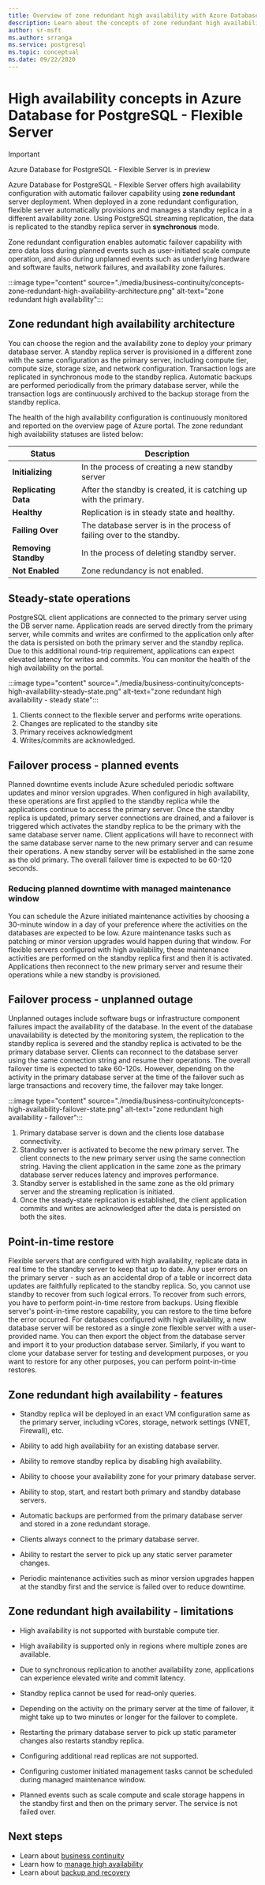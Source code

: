 ```yaml
---
title: Overview of zone redundant high availability with Azure Database for PostgreSQL - Flexible Server (Preview)
description: Learn about the concepts of zone redundant high availability with Azure Database for PostgreSQL - Flexible Server
author: sr-msft
ms.author: srranga
ms.service: postgresql
ms.topic: conceptual
ms.date: 09/22/2020
---
```


# High availability concepts in Azure Database for PostgreSQL - Flexible Server

> [!IMPORTANT]
> Azure Database for PostgreSQL - Flexible Server is in preview

Azure Database for PostgreSQL - Flexible Server offers high availability configuration with automatic failover capability using **zone redundant** server deployment. When deployed in a zone redundant configuration, flexible server automatically provisions and manages a standby replica in a different availability zone. Using PostgreSQL streaming replication, the data is replicated to the standby replica server in **synchronous** mode. 

Zone redundant configuration enables automatic failover capability with zero data loss during planned events such as user-initiated scale compute operation, and also during unplanned events such as underlying hardware and software faults, network failures, and availability zone failures. 

:::image type="content" source="./media/business-continuity/concepts-zone-redundant-high-availability-architecture.png" alt-text="zone redundant high availability"::: 

## Zone redundant high availability architecture

You can choose the region and the availability zone to deploy your primary database server. A standby replica server is provisioned in a different zone with the same configuration as the primary server, including compute tier, compute size, storage size, and network configuration. Transaction logs are replicated in synchronous mode to the standby replica. Automatic backups are performed periodically from the primary database server, while the transaction logs are continuously archived to the backup storage from the standby replica. 

The health of the high availability configuration is continuously monitored and reported on the overview page of Azure portal. The zone redundant high availability statuses are listed below:

| **Status** | **Description** |
| ------- | ------ |
| <b> Initializing | In the process of creating a new standby server |
| <b> Replicating Data | After the standby is created, it is catching up with the primary. |
| <b> Healthy | Replication is in steady state and healthy. |
| <b> Failing Over | The database server is in the process of failing over to the standby. |
| <b> Removing Standby | In the process of deleting standby server. | 
| <b> Not Enabled | Zone redundancy is not enabled.  |

## Steady-state operations

PostgreSQL client applications are connected to the primary server using the DB server name. Application reads are served directly from the primary server, while commits and writes are confirmed to the application only after the data is persisted on both the primary server and the standby replica. Due to this additional round-trip requirement, applications can expect elevated latency for writes and commits. You can monitor the health of the high availability on the portal.

:::image type="content" source="./media/business-continuity/concepts-high-availability-steady-state.png" alt-text="zone redundant high availability - steady state"::: 

1. Clients connect to the flexible server and performs write operations.
2. Changes are replicated to the standby site
3. Primary receives acknowledgment  
4. Writes/commits are acknowledged.

## Failover process - planned events

Planned downtime events include Azure scheduled periodic software updates and minor version upgrades. When configured in high availability, these operations are first applied to the standby replica while the applications continue to access the primary server. Once the standby replica is updated, primary server connections are drained, and a failover is triggered which activates the standby replica to be the primary with the same database server name. Client applications will have to reconnect with the same database server name to the new primary server and can resume their operations. A new standby server will be established in the same zone as the old primary. The overall failover time is expected to be 60-120 seconds. 

### Reducing planned downtime with managed maintenance window

 You can schedule the Azure initiated maintenance activities by choosing a 30-minute window in a day of your preference where the activities on the databases are expected to be low. Azure maintenance tasks such as patching or minor version upgrades would happen during that window.  For flexible servers configured with high availability, these maintenance activities are performed on the standby replica first and then it is activated. Applications then reconnect to the new primary server and resume their operations while a new standby is provisioned.

## Failover process - unplanned outage
Unplanned outages include software bugs or infrastructure component failures impact the availability of the database. In the event of the database unavailability is detected by the monitoring system, the replication to the standby replica is severed and the standby replica is activated to be the primary database server. Clients can reconnect to the database server using the same connection string and resume their operations. The overall failover time is expected to take 60-120s. However, depending on the activity in the primary database server at the time of the failover such as large transactions and recovery time, the failover may take longer.

:::image type="content" source="./media/business-continuity/concepts-high-availability-failover-state.png" alt-text="zone redundant high availability - failover"::: 

1. Primary database server is down and the clients lose database connectivity. 
2. Standby server is activated to become the new primary server. The client connects to the new primary server using the same connection string. Having the client application in the same zone as the primary database server reduces latency and improves performance.
3. Standby server is established in the same zone as the old primary server and the streaming replication is initiated. 
4. Once the steady-state replication is established, the client application commits and writes are acknowledged after the data is persisted on both the sites.

## Point-in-time restore 

Flexible servers that are configured with high availability, replicate data in real time to the standby server to keep that up to date. Any user errors on the primary server - such as an accidental drop of a table or incorrect data updates are faithfully replicated to the standby replica. So, you cannot use standby to recover from such logical errors. To recover from such errors, you have to perform point-in-time restore from backups.  Using flexible server's point-in-time restore capability, you can restore to the time before the error occurred. For databases configured with high availability, a new database server will be restored as a single zone flexible server with a user-provided name. You can then export the object from the database server and import it to your production database server. Similarly, if you want to clone your database server for testing and development purposes, or you want to restore for any other purposes, you can perform point-in-time restores.

## Zone redundant high availability - features

-   Standby replica will be deployed in an exact VM configuration same as the primary server, including vCores, storage, network settings
    (VNET, Firewall), etc.

-   Ability to add high availability for an existing database server.

-   Ability to remove standby replica by disabling high availability.

-   Ability to choose your availability zone for your primary database server.

-   Ability to stop, start, and restart both primary and standby database servers.

-   Automatic backups are performed from the primary database server and stored in a zone redundant storage.

-   Clients always connect to the primary database server.

-   Ability to restart the server to pick up any static server parameter changes.
  
-   Periodic maintenance activities such as minor version upgrades happen at the standby first and the service is failed over to reduce downtime.  

## Zone redundant high availability - limitations

-   High availability is not supported with burstable compute tier.
-   High availability is supported only in regions where multiple zones are available.
-   Due to synchronous replication to another availability zone, applications can experience elevated write and commit latency.

-   Standby replica cannot be used for read-only queries.

-   Depending on the activity on the primary server at the time of failover, it might take up to two minutes or longer for the failover
    to complete.

-   Restarting the primary database server to pick up static parameter changes also restarts standby replica.

-   Configuring additional read replicas are not supported.

-   Configuring customer initiated management tasks cannot be scheduled during managed maintenance window.

-   Planned events such as scale compute and scale storage happens in the standby first and then on the primary server. The service is not failed over. 

## Next steps

-   Learn about [business continuity](./concepts-business-continuity.md)
-   Learn how to [manage high availability](./how-to-manage-high-availability-portal.md)
-   Learn about [backup and recovery](./concepts-backup-restore.md)
